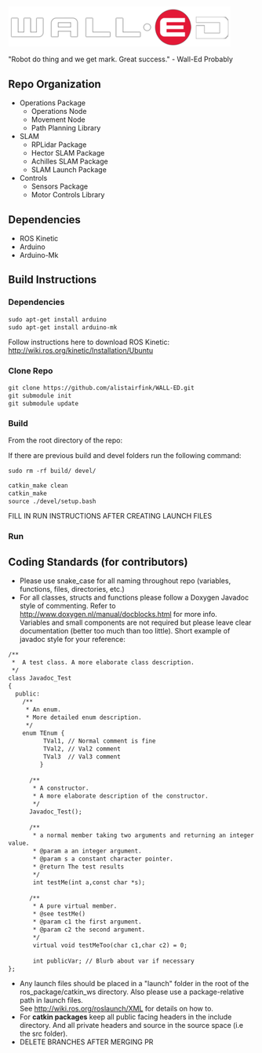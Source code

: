 <p algin="center">
    <img src="./res/wall-ed.png" style="max-width: 90%;">
</p>

"Robot do thing and we get mark. Great success." - Wall-Ed Probably


## Repo Organization
* Operations Package
  * Operations Node
  * Movement Node
  * Path Planning Library
* SLAM
  * RPLidar Package
  * Hector SLAM Package
  * Achilles SLAM Package
  * SLAM Launch Package
* Controls
  * Sensors Package
  * Motor Controls Library

## Dependencies
* ROS Kinetic
* Arduino
* Arduino-Mk

## Build Instructions
### Dependencies
```
sudo apt-get install arduino
sudo apt-get install arduino-mk
```
Follow instructions here to download ROS Kinetic: http://wiki.ros.org/kinetic/Installation/Ubuntu
### Clone Repo
```
git clone https://github.com/alistairfink/WALL-ED.git
git submodule init
git submodule update
```

### Build 
From the root directory of the repo:

If there are previous build and devel folders run the following command:
```
sudo rm -rf build/ devel/
```
```
catkin_make clean
catkin_make
source ./devel/setup.bash
```
FILL IN RUN INSTRUCTIONS AFTER CREATING LAUNCH FILES
### Run

## Coding Standards (for contributors)
* Please use snake_case for all naming throughout repo (variables, functions, files, directories, etc.)
* For all classes, structs and functions please follow a Doxygen Javadoc style of commenting.
   Refer to http://www.doxygen.nl/manual/docblocks.html for more info.  
   Variables and small components are not required but please leave clear documentation (better too much than too little). Short example of javadoc style for your reference:

```
/**
 *  A test class. A more elaborate class description.
 */
class Javadoc_Test
{
  public:
    /**
     * An enum.
     * More detailed enum description.
     */
    enum TEnum {
          TVal1, // Normal comment is fine
          TVal2, // Val2 comment  
          TVal3  // Val3 comment
         }

      /**
       * A constructor.
       * A more elaborate description of the constructor.
       */
      Javadoc_Test();

      /**
       * a normal member taking two arguments and returning an integer value.
       * @param a an integer argument.
       * @param s a constant character pointer.
       * @return The test results
       */
       int testMe(int a,const char *s);

      /**
       * A pure virtual member.
       * @see testMe()
       * @param c1 the first argument.
       * @param c2 the second argument.
       */
       virtual void testMeToo(char c1,char c2) = 0;

       int publicVar; // Blurb about var if necessary
};
```
* Any launch files should be placed in a "launch" folder in the root of the ros_package/catkin_ws directory. Also please use a package-relative path in launch files.  
See http://wiki.ros.org/roslaunch/XML for details on how to.
* For **catkin packages** keep all public facing headers in the include directory. And all private headers and source in the source space (i.e the src folder).
* DELETE BRANCHES AFTER MERGING PR
